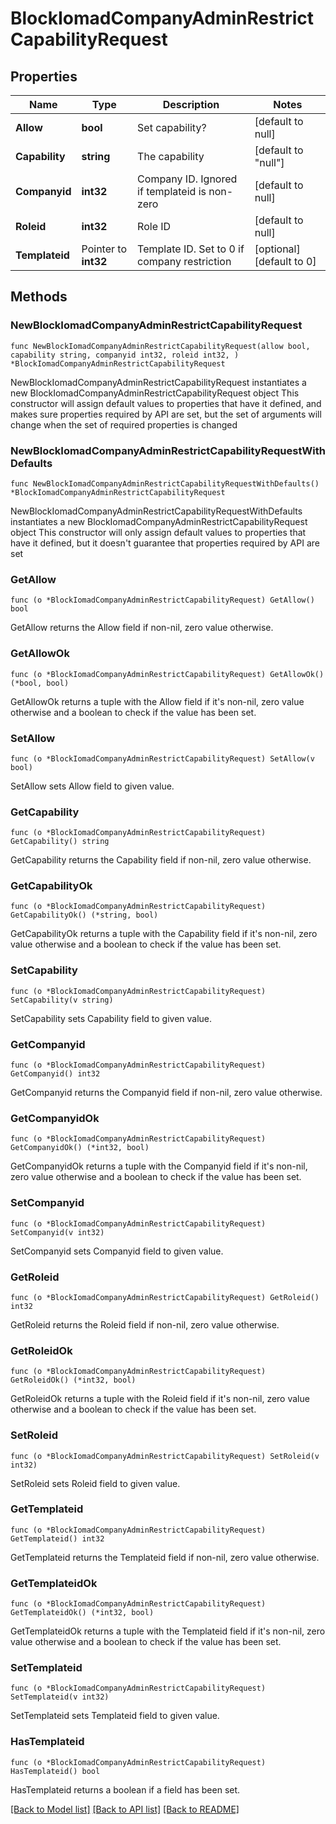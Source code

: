 # BlockIomadCompanyAdminRestrictCapabilityRequest

## Properties

Name | Type | Description | Notes
------------ | ------------- | ------------- | -------------
**Allow** | **bool** | Set capability? | [default to null]
**Capability** | **string** | The capability | [default to "null"]
**Companyid** | **int32** | Company ID. Ignored if templateid is non-zero | [default to null]
**Roleid** | **int32** | Role ID | [default to null]
**Templateid** | Pointer to **int32** | Template ID. Set to 0 if company restriction | [optional] [default to 0]

## Methods

### NewBlockIomadCompanyAdminRestrictCapabilityRequest

`func NewBlockIomadCompanyAdminRestrictCapabilityRequest(allow bool, capability string, companyid int32, roleid int32, ) *BlockIomadCompanyAdminRestrictCapabilityRequest`

NewBlockIomadCompanyAdminRestrictCapabilityRequest instantiates a new BlockIomadCompanyAdminRestrictCapabilityRequest object
This constructor will assign default values to properties that have it defined,
and makes sure properties required by API are set, but the set of arguments
will change when the set of required properties is changed

### NewBlockIomadCompanyAdminRestrictCapabilityRequestWithDefaults

`func NewBlockIomadCompanyAdminRestrictCapabilityRequestWithDefaults() *BlockIomadCompanyAdminRestrictCapabilityRequest`

NewBlockIomadCompanyAdminRestrictCapabilityRequestWithDefaults instantiates a new BlockIomadCompanyAdminRestrictCapabilityRequest object
This constructor will only assign default values to properties that have it defined,
but it doesn't guarantee that properties required by API are set

### GetAllow

`func (o *BlockIomadCompanyAdminRestrictCapabilityRequest) GetAllow() bool`

GetAllow returns the Allow field if non-nil, zero value otherwise.

### GetAllowOk

`func (o *BlockIomadCompanyAdminRestrictCapabilityRequest) GetAllowOk() (*bool, bool)`

GetAllowOk returns a tuple with the Allow field if it's non-nil, zero value otherwise
and a boolean to check if the value has been set.

### SetAllow

`func (o *BlockIomadCompanyAdminRestrictCapabilityRequest) SetAllow(v bool)`

SetAllow sets Allow field to given value.


### GetCapability

`func (o *BlockIomadCompanyAdminRestrictCapabilityRequest) GetCapability() string`

GetCapability returns the Capability field if non-nil, zero value otherwise.

### GetCapabilityOk

`func (o *BlockIomadCompanyAdminRestrictCapabilityRequest) GetCapabilityOk() (*string, bool)`

GetCapabilityOk returns a tuple with the Capability field if it's non-nil, zero value otherwise
and a boolean to check if the value has been set.

### SetCapability

`func (o *BlockIomadCompanyAdminRestrictCapabilityRequest) SetCapability(v string)`

SetCapability sets Capability field to given value.


### GetCompanyid

`func (o *BlockIomadCompanyAdminRestrictCapabilityRequest) GetCompanyid() int32`

GetCompanyid returns the Companyid field if non-nil, zero value otherwise.

### GetCompanyidOk

`func (o *BlockIomadCompanyAdminRestrictCapabilityRequest) GetCompanyidOk() (*int32, bool)`

GetCompanyidOk returns a tuple with the Companyid field if it's non-nil, zero value otherwise
and a boolean to check if the value has been set.

### SetCompanyid

`func (o *BlockIomadCompanyAdminRestrictCapabilityRequest) SetCompanyid(v int32)`

SetCompanyid sets Companyid field to given value.


### GetRoleid

`func (o *BlockIomadCompanyAdminRestrictCapabilityRequest) GetRoleid() int32`

GetRoleid returns the Roleid field if non-nil, zero value otherwise.

### GetRoleidOk

`func (o *BlockIomadCompanyAdminRestrictCapabilityRequest) GetRoleidOk() (*int32, bool)`

GetRoleidOk returns a tuple with the Roleid field if it's non-nil, zero value otherwise
and a boolean to check if the value has been set.

### SetRoleid

`func (o *BlockIomadCompanyAdminRestrictCapabilityRequest) SetRoleid(v int32)`

SetRoleid sets Roleid field to given value.


### GetTemplateid

`func (o *BlockIomadCompanyAdminRestrictCapabilityRequest) GetTemplateid() int32`

GetTemplateid returns the Templateid field if non-nil, zero value otherwise.

### GetTemplateidOk

`func (o *BlockIomadCompanyAdminRestrictCapabilityRequest) GetTemplateidOk() (*int32, bool)`

GetTemplateidOk returns a tuple with the Templateid field if it's non-nil, zero value otherwise
and a boolean to check if the value has been set.

### SetTemplateid

`func (o *BlockIomadCompanyAdminRestrictCapabilityRequest) SetTemplateid(v int32)`

SetTemplateid sets Templateid field to given value.

### HasTemplateid

`func (o *BlockIomadCompanyAdminRestrictCapabilityRequest) HasTemplateid() bool`

HasTemplateid returns a boolean if a field has been set.


[[Back to Model list]](../README.md#documentation-for-models) [[Back to API list]](../README.md#documentation-for-api-endpoints) [[Back to README]](../README.md)


